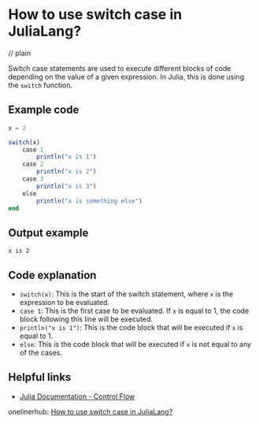 # How to use switch case in JuliaLang?
// plain

Switch case statements are used to execute different blocks of code depending on the value of a given expression. In Julia, this is done using the `switch` function.

## Example code

```julia
x = 2

switch(x)
    case 1
        println("x is 1")
    case 2
        println("x is 2")
    case 3
        println("x is 3")
    else
        println("x is something else")
end
```

## Output example

```
x is 2
```

## Code explanation

- `switch(x)`: This is the start of the switch statement, where `x` is the expression to be evaluated.
- `case 1`: This is the first case to be evaluated. If `x` is equal to 1, the code block following this line will be executed.
- `println("x is 1")`: This is the code block that will be executed if `x` is equal to 1.
- `else`: This is the code block that will be executed if `x` is not equal to any of the cases.

## Helpful links
- [Julia Documentation - Control Flow](https://docs.julialang.org/en/v1/manual/control-flow/)

onelinerhub: [How to use switch case in JuliaLang?](https://onelinerhub.com/julialang/how-to-use-switch-case-in-julialang)